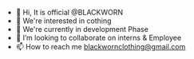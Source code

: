 - 👋 Hi, It is official @BLACKWORN
- 👀 We're interested in cothing
- 🌱 We're currently in development Phase
- 💞️ I’m looking to collaborate on interns & Employee
- 📫 How to reach me blackwornclothing@gmail.com

<!---
BLACKWORN/BLACKWORN is a ✨ special ✨ repository because its `README.md` (this file) appears on your GitHub profile.
You can click the Preview link to take a look at your changes.
--->
